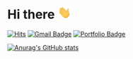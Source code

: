 # Hi there <img src="https://github.com/1ilsang/1ilsang/blob/master/assets/images/hi.gif" width="30px">




[![Hits](https://hits.seeyoufarm.com/api/count/incr/badge.svg?url=https%3A%2F%2Fgithub.com%2Fbansakdo&count_bg=%235DC0EB&title_bg=%23456DB2&icon=github.svg&icon_color=%23E7E7E7&title=hits&edge_flat=false)](https://hits.seeyoufarm.com)
[![Gmail Badge](https://img.shields.io/badge/Gamil-d14836?style=flat-squre&logo=Gmail&logoColor=white&link=malito:bansakdo@gmail.com)](malito:bansakdo@gmail.com)
[![Portfolio Badge](https://img.shields.io/badge/Portfolio-yellow?style=flat-squre&logo=notion&logoColor=white&link=malito:bansakdo@gmail.com)](malito:bansakdo@gmail.com)



[![Anurag's GitHub stats](https://github-readme-stats.vercel.app/api?username=bansakdo&count_private=true&show_icons=true&theme=blueberry)](https://github.com/anuraghazra/github-readme-stats)
<!--
**bansakdo/bansakdo** is a ✨ _special_ ✨ repository because its `README.md` (this file) appears on your GitHub profile.

Here are some ideas to get you started:

- 🔭 I’m currently working on ...
- 🌱 I’m currently learning ...
- 👯 I’m looking to collaborate on ...
- 🤔 I’m looking for help with ...
- 💬 Ask me about ...
- 📫 How to reach me: ...
- 😄 Pronouns: ...
- ⚡ Fun fact: ...
-->
